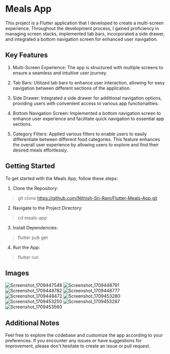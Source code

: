 # Meals App

This project is a Flutter application that I developed to create a multi-screen experience. Throughout the development process, I gained proficiency in managing screen stacks, implemented tab bars, incorporated a side drawer, and integrated a bottom navigation screen for enhanced user navigation.

## Key Features

1. Multi-Screen Experience: The app is structured with multiple screens to ensure a seamless and intuitive user journey.

2. Tab Bars: Utilized tab bars to enhance user interaction, allowing for easy navigation between different sections of the application.

3. Side Drawer: Integrated a side drawer for additional navigation options, providing users with convenient access to various app functionalities.

4. Bottom Navigation Screen: Implemented a bottom navigation screen to enhance user experience and facilitate quick navigation to essential app sections.

5. Category Filters: Applied various filters to enable users to easily differentiate between different food categories. This feature enhances the overall user experience by allowing users to explore and find their desired meals effortlessly.

## Getting Started

To get started with the Meals App, follow these steps:

1. Clone the Repository:
> git clone https://github.com/Nithish-Sri-Ram/Flutter-Meals-App.git
2. Navigate to the Project Directory:
> cd meals-app
3. Install Dependencies:
> flutter pub get
4. Run the App:
> flutter run

## Images
![Screenshot_1709447548](https://github.com/Nithish-Sri-Ram/Flutter-Meals-App/assets/115037539/e9925c38-39ef-4bb5-89ef-2dfc9a57cd7e)
![Screenshot_1709448791](https://github.com/Nithish-Sri-Ram/Flutter-Meals-App/assets/115037539/c4c73da9-24f0-40c5-9199-45c6624cf440)
![Screenshot_1709448782](https://github.com/Nithish-Sri-Ram/Flutter-Meals-App/assets/115037539/0a33679b-3251-4d0a-8db0-05fea74c87d2)
![Screenshot_1709448777](https://github.com/Nithish-Sri-Ram/Flutter-Meals-App/assets/115037539/0f73ee80-e5c4-46d2-be70-eeefafa6cf23)
![Screenshot_1709448472](https://github.com/Nithish-Sri-Ram/Flutter-Meals-App/assets/115037539/bbbc78f9-bf8c-4785-9d28-c395201599d0)
![Screenshot_1709453280](https://github.com/Nithish-Sri-Ram/Flutter-Meals-App/assets/115037539/bcb372c2-22d8-4d7b-8e7e-1c206668a784)
![Screenshot_1709453250](https://github.com/Nithish-Sri-Ram/Flutter-Meals-App/assets/115037539/9d51e37a-88fa-43db-8029-9fc9a7c87c2d)
![Screenshot_1709453287](https://github.com/Nithish-Sri-Ram/Flutter-Meals-App/assets/115037539/e860cbb1-1465-4ffb-a001-be45c3705a31)
![Screenshot_1709453560](https://github.com/Nithish-Sri-Ram/Flutter-Meals-App/assets/115037539/2284eb9c-61da-426c-bfee-e10a451afe21)


## Additional Notes
Feel free to explore the codebase and customize the app according to your preferences. If you encounter any issues or have suggestions for improvement, please don't hesitate to create an issue or pull request.
